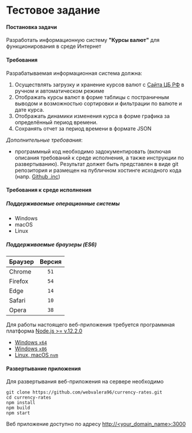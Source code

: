 # Тестовое задание
#### Постановка задачи

Разработать информационную систему **"Курсы валют"** для функционирования в среде Интернет

#### Требования

Разрабатываемая информационная система должна:
1. Осуществлять загрузку и хранение курсов валют с [Сайта ЦБ РФ](https://www.cbr.ru/development/sxml) в ручном 
и автоматическом режиме
2. Отображать курсы валют в форме таблицы с постраничным выводом и возможностью сортировки и фильтрации
по валюте и дате курса.
3. Отображать динамики изменения курса в форме графика за определённый период времени.
4. Сохранять отчет за период времени в формате JSON

*Дополнительные требования*:
* программный код необходимо задокументировать (включая описания требований к среде исполнения, а также
инструкции по развертыванию). Результат должет быть представлен в виде git репозитория и размещен на публичном хостинге
исходного кода (напр. [Github .inc](https://github.com))

#### Требования к среде исполнения
##### Поддерживаемые операционные системы
* Windows
* macOS
* Linux
##### Поддерживаемые браузеры (ES6)

| Браузер | Версия |
| ------- |:------:|
| Chrome  |  `51`  |
| Firefox |  `54`  |
| Edge    |  `14`  |
| Safari  |  `10`  |
| Opera   |  `38`  |

Для работы настоящего веб-приложения требуется программная платформа [Node.js >= v.12.2.0](https://nodejs.org)

* [Windows `x64`](https://nodejs.org/download/release/v12.2.0/node-v12.2.0-x64.msi)
* [Windows `x86`](https://nodejs.org/download/release/v12.2.0/node-v12.2.0-x86.msi)
* [Linux, macOS `nvm`](https://github.com/nvm-sh/nvm)

#### Развертывание приложения

Для развертывания веб-приложения на сервере необходимо
```
git clone https://github.com/webvalera96/currency-rates.git
cd currency-rates
npm install
npm build
npm start
```
Веб приложение доступно по адресу [http://<your_domain_name>:3000](http://localhost:3000)